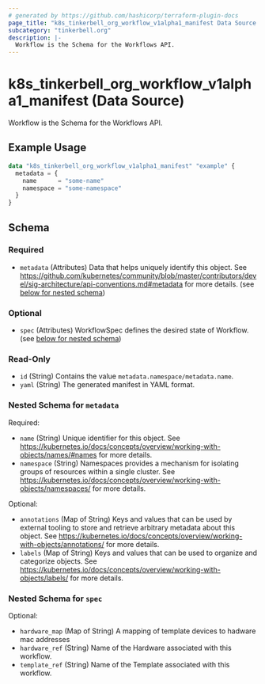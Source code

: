 ```yaml
---
# generated by https://github.com/hashicorp/terraform-plugin-docs
page_title: "k8s_tinkerbell_org_workflow_v1alpha1_manifest Data Source - terraform-provider-k8s"
subcategory: "tinkerbell.org"
description: |-
  Workflow is the Schema for the Workflows API.
---
```


# k8s_tinkerbell_org_workflow_v1alpha1_manifest (Data Source)

Workflow is the Schema for the Workflows API.

## Example Usage

```terraform
data "k8s_tinkerbell_org_workflow_v1alpha1_manifest" "example" {
  metadata = {
    name      = "some-name"
    namespace = "some-namespace"
  }
}
```

<!-- schema generated by tfplugindocs -->
## Schema

### Required

- `metadata` (Attributes) Data that helps uniquely identify this object. See https://github.com/kubernetes/community/blob/master/contributors/devel/sig-architecture/api-conventions.md#metadata for more details. (see [below for nested schema](#nestedatt--metadata))

### Optional

- `spec` (Attributes) WorkflowSpec defines the desired state of Workflow. (see [below for nested schema](#nestedatt--spec))

### Read-Only

- `id` (String) Contains the value `metadata.namespace/metadata.name`.
- `yaml` (String) The generated manifest in YAML format.

<a id="nestedatt--metadata"></a>
### Nested Schema for `metadata`

Required:

- `name` (String) Unique identifier for this object. See https://kubernetes.io/docs/concepts/overview/working-with-objects/names/#names for more details.
- `namespace` (String) Namespaces provides a mechanism for isolating groups of resources within a single cluster. See https://kubernetes.io/docs/concepts/overview/working-with-objects/namespaces/ for more details.

Optional:

- `annotations` (Map of String) Keys and values that can be used by external tooling to store and retrieve arbitrary metadata about this object. See https://kubernetes.io/docs/concepts/overview/working-with-objects/annotations/ for more details.
- `labels` (Map of String) Keys and values that can be used to organize and categorize objects. See https://kubernetes.io/docs/concepts/overview/working-with-objects/labels/ for more details.


<a id="nestedatt--spec"></a>
### Nested Schema for `spec`

Optional:

- `hardware_map` (Map of String) A mapping of template devices to hadware mac addresses
- `hardware_ref` (String) Name of the Hardware associated with this workflow.
- `template_ref` (String) Name of the Template associated with this workflow.
